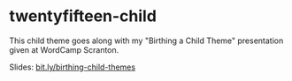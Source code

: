 # twentyfifteen-child

This child theme goes along with my "Birthing a Child Theme" presentation given at WordCamp Scranton.

Slides: <a href="bit.ly/birthing-child-themes">bit.ly/birthing-child-themes</a>
